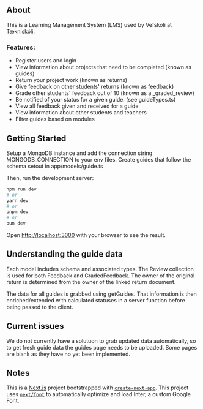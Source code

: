 ## About
This is a Learning Management System (LMS) used by Vefskóli at Tækniskóli.

### Features:
- Register users and login
- View information about projects that need to be completed (known as guides)
- Return your project work (known as returns)
- Give feedback on other students' returns (known as feedback)
- Grade other students' feedback out of 10 (known as a _graded_review)
- Be notified of your status for a given guide. (see guideTypes.ts)
- View all feedback given and received for a guide
- View information about other students and teachers
- Filter guides based on modules

## Getting Started
Setup a MongoDB instance and add the connection string MONGODB_CONNECTION to your env files.
Create guides that follow the schema setout in app/models/guide.ts


Then, run the development server:

```bash
npm run dev
# or
yarn dev
# or
pnpm dev
# or
bun dev
```

Open [http://localhost:3000](http://localhost:3000) with your browser to see the result.

## Understanding the guide data
Each model includes schema and associated types.
The Review collection is used for both Feedback and GradedFeedback. The owner of the original return is determined from the owner of the linked return document.

The data for all guides is grabbed using getGuides. That information is then enriched/extended with calculated statuses in a server function before being passed to the client.

## Current issues
We do not currently have a solutuon to grab updated data automatically, so to get fresh guide data the guides page needs to be uploaded.
Some pages are blank as they have no yet been implemented.

## Notes
This is a [Next.js](https://nextjs.org/) project bootstrapped with [`create-next-app`](https://github.com/vercel/next.js/tree/canary/packages/create-next-app).
This project uses [`next/font`](https://nextjs.org/docs/basic-features/font-optimization) to automatically optimize and load Inter, a custom Google Font.
